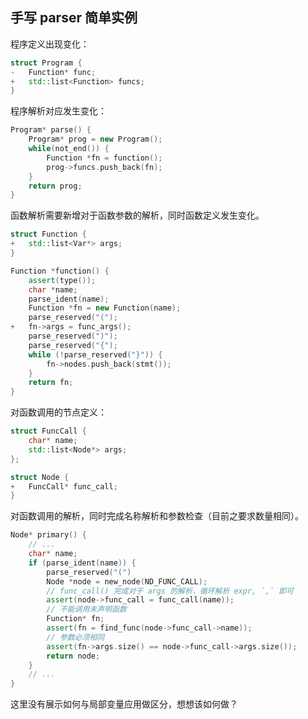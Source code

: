 ## 手写 parser 简单实例

程序定义出现变化：

```c++
struct Program {
-	Function* func;
+	std::list<Function> funcs;
}
```

程序解析对应发生变化：

```c++
Program* parse() {
    Program* prog = new Program();
    while(not_end()) {
        Function *fn = function();
        prog->funcs.push_back(fn);
    }
    return prog;
}
```

函数解析需要新增对于函数参数的解析，同时函数定义发生变化。

```c++
struct Function {
+	std::list<Var*> args;
}

Function *function() {
    assert(type());
    char *name;
    parse_ident(name);
    Function *fn = new Function(name);
    parse_reserved("(");
+   fn->args = func_args();	
    parse_reserved(")");
    parse_reserved("{");
    while (!parse_reserved("}")) {
        fn->nodes.push_back(stmt());
    }
    return fn;
}
```

对函数调用的节点定义：

```c++
struct FuncCall {
    char* name;
    std::list<Node*> args;
};

struct Node {
+	FuncCall* func_call;
}
```

对函数调用的解析，同时完成名称解析和参数检查（目前之要求数量相同）。

```c++
Node* primary() {
    // ...
    char* name;
    if (parse_ident(name)) {
        parse_reserved("(")
        Node *node = new_node(ND_FUNC_CALL);
        // func_call() 完成对于 args 的解析，循环解析 expr, `,` 即可
        assert(node->func_call = func_call(name));
        // 不能调用未声明函数
        Function* fn;
        assert(fn = find_func(node->func_call->name));
        // 参数必须相同
        assert(fn->args.size() == node->func_call->args.size());
        return node;
    }
    // ...
}
```

这里没有展示如何与局部变量应用做区分，想想该如何做？

